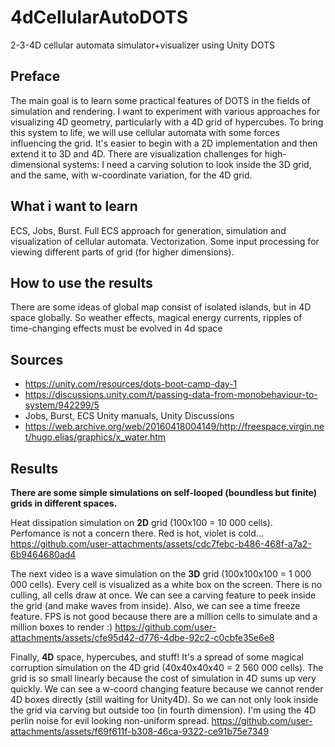 # 4dCellularAutoDOTS
2-3-4D cellular automata simulator+visualizer using Unity DOTS
## Preface
The main goal is to learn some practical features of DOTS in the fields of simulation and rendering. I want to experiment with various approaches for visualizing 4D geometry, particularly with a 4D grid of hypercubes. To bring this system to life, we will use cellular automata with some forces influencing the grid. It's easier to begin with a 2D implementation and then extend it to 3D and 4D. There are visualization challenges for high-dimensional systems: I need a carving solution to look inside the 3D grid, and the same, with w-coordinate variation, for the 4D grid.
## What i want to learn
ECS, Jobs, Burst. Full ECS approach for generation, simulation and visualization of cellular automata. Vectorization. Some input processing for viewing different parts of grid (for higher dimensions).
## How to use the results
There are some ideas of global map consist of isolated islands, but in 4D space globally. So weather effects, magical energy currents, ripples of time-changing effects must be evolved in 4d space
## Sources
- https://unity.com/resources/dots-boot-camp-day-1
- https://discussions.unity.com/t/passing-data-from-monobehaviour-to-system/942299/5
- Jobs, Burst, ECS Unity manuals, Unity Discussions
- https://web.archive.org/web/20160418004149/http://freespace.virgin.net/hugo.elias/graphics/x_water.htm
  
## Results
**There are some simple simulations on self-looped (boundless but finite) grids in different spaces.**

Heat dissipation simulation on **2D** grid (100x100 = 10 000 cells). Perfomance is not a concern there. Red is hot, violet is cold... 
https://github.com/user-attachments/assets/cdc7febc-b486-468f-a7a2-6b9464680ad4

The next video is a wave simulation on the **3D** grid (100x100x100 = 1 000 000 cells). Every cell is visualized as a white box on the screen. There is no culling, all cells draw at once. We can see a carving feature to peek inside the grid (and make waves from inside). Also, we can see a time freeze feature. FPS is not good because there are a million cells to simulate and a million boxes to render :)
https://github.com/user-attachments/assets/cfe95d42-d776-4dbe-92c2-c0cbfe35e6e8

Finally, **4D** space, hypercubes, and stuff! It's a spread of some magical corruption simulation on the 4D grid (40x40x40x40 = 2 560 000 cells). The grid is so small linearly because the cost of simulation in 4D sums up very quickly. We can see a w-coord changing feature because we cannot render 4D boxes directly (still waiting for Unity4D).  So we can not only look inside the grid via carving but outside too (in fourth dimension). I'm using the 4D perlin noise for evil looking non-uniform spread.
https://github.com/user-attachments/assets/f69f611f-b308-46ca-9322-ce91b75e7349
